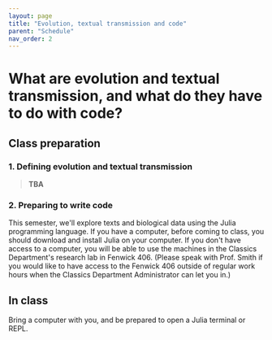 ```yaml
---
layout: page
title: "Evolution, textual transmission and code"
parent: "Schedule"
nav_order: 2
---
```



# What are evolution and textual transmission, and what do they have to do with code?

## Class preparation

### 1. Defining evolution and textual transmission

> **TBA**

### 2. Preparing to write code

This semester, we'll explore texts and biological data using the Julia programming language. If you have a computer, before coming to class, you should download and install Julia on your computer. If you don't have access to a computer, you will be able to use the machines in the Classics Department's research lab in Fenwick 406.  (Please speak with Prof. Smith if you would like to have access to the Fenwick 406 outside of regular work hours when the Classics Department Administrator can let you in.)

## In class

Bring a computer with you, and be prepared to open a Julia terminal or REPL.